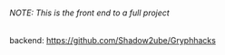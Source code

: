###### *NOTE: This is the front end to a full project*
backend: https://github.com/Shadow2ube/Gryphhacks

